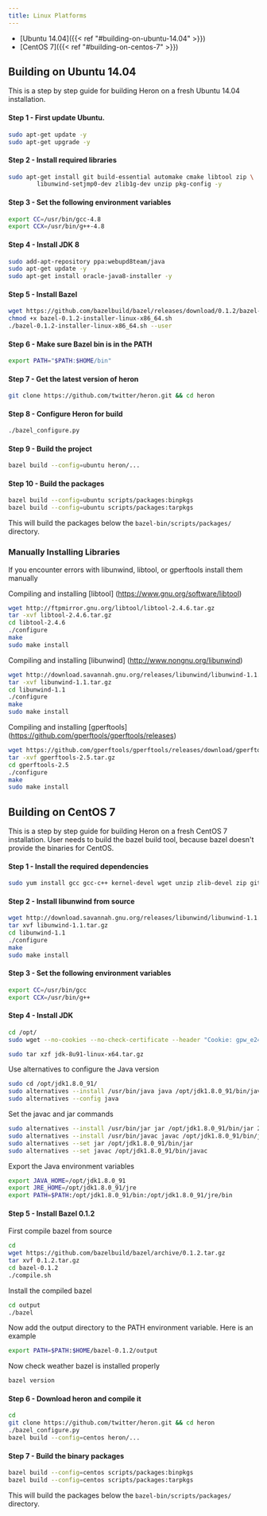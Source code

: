```yaml
---
title: Linux Platforms
---
```


* [Ubuntu 14.04]({{< ref "#building-on-ubuntu-14.04" >}})
* [CentOS 7]({{< ref "#building-on-centos-7" >}})

## Building on Ubuntu 14.04

This is a step by step guide for building Heron on a fresh Ubuntu 14.04 installation. 

#### Step 1 - First update Ubuntu.

```bash
sudo apt-get update -y
sudo apt-get upgrade -y
```

#### Step 2 - Install required libraries

```bash
sudo apt-get install git build-essential automake cmake libtool zip \ 
        libunwind-setjmp0-dev zlib1g-dev unzip pkg-config -y
```

#### Step 3 - Set the following environment variables

```bash
export CC=/usr/bin/gcc-4.8
export CCX=/usr/bin/g++-4.8
```

#### Step 4 - Install JDK 8

```bash
sudo add-apt-repository ppa:webupd8team/java
sudo apt-get update -y
sudo apt-get install oracle-java8-installer -y
```

#### Step 5 - Install Bazel

```bash
wget https://github.com/bazelbuild/bazel/releases/download/0.1.2/bazel-0.1.2-installer-linux-x86_64.sh
chmod +x bazel-0.1.2-installer-linux-x86_64.sh
./bazel-0.1.2-installer-linux-x86_64.sh --user
```

#### Step 6 - Make sure Bazel bin is in the PATH

```bash
export PATH="$PATH:$HOME/bin"
```

#### Step 7 - Get the latest version of heron

```bash
git clone https://github.com/twitter/heron.git && cd heron
```

#### Step 8 - Configure Heron for build

```bash
./bazel_configure.py
```

#### Step 9 - Build the project

```bash
bazel build --config=ubuntu heron/...  
```

#### Step 10 - Build the packages

```bash
bazel build --config=ubuntu scripts/packages:binpkgs  
bazel build --config=ubuntu scripts/packages:tarpkgs
```

This will build the packages below the `bazel-bin/scripts/packages/` directory. 

### Manually Installing Libraries

If you encounter errors with libunwind, libtool, or gperftools install them manually

Compiling and installing [libtool] (https://www.gnu.org/software/libtool)
```bash
wget http://ftpmirror.gnu.org/libtool/libtool-2.4.6.tar.gz
tar -xvf libtool-2.4.6.tar.gz
cd libtool-2.4.6
./configure
make
sudo make install
```

Compiling and installing [libunwind] (http://www.nongnu.org/libunwind)
```bash
wget http://download.savannah.gnu.org/releases/libunwind/libunwind-1.1.tar.gz
tar -xvf libunwind-1.1.tar.gz
cd libunwind-1.1
./configure
make
sudo make install
```

Compiling and installing [gperftools] (https://github.com/gperftools/gperftools/releases)

```bash
wget https://github.com/gperftools/gperftools/releases/download/gperftools-2.5/gperftools-2.5.tar.gz
tar -xvf gperftools-2.5.tar.gz
cd gperftools-2.5
./configure
make
sudo make install
```

## Building on CentOS 7

This is a step by step guide for building Heron on a fresh CentOS 7 installation.
User needs to build the bazel build tool, because bazel doesn't provide the binaries for CentOS.

#### Step 1 - Install the required dependencies

```bash
sudo yum install gcc gcc-c++ kernel-devel wget unzip zlib-devel zip git automake cmake patch libtool -y
```

#### Step 2 - Install libunwind from source

```bash
wget http://download.savannah.gnu.org/releases/libunwind/libunwind-1.1.tar.gz
tar xvf libunwind-1.1.tar.gz
cd libunwind-1.1
./configure
make
sudo make install
```

#### Step 3 - Set the following environment variables

```bash
export CC=/usr/bin/gcc
export CCX=/usr/bin/g++
```

#### Step 4 - Install JDK

```bash
cd /opt/
sudo wget --no-cookies --no-check-certificate --header "Cookie: gpw_e24=http%3A%2F%2Fwww.oracle.com%2F; oraclelicense=accept-securebackup-cookie" "http://download.oracle.com/otn-pub/java/jdk/8u91-b14/jdk-8u91-linux-x64.tar.gz"

sudo tar xzf jdk-8u91-linux-x64.tar.gz
```

Use alternatives to configure the Java version

```bash
sudo cd /opt/jdk1.8.0_91/
sudo alternatives --install /usr/bin/java java /opt/jdk1.8.0_91/bin/java 2
sudo alternatives --config java
```

Set the javac and jar commands

```bash
sudo alternatives --install /usr/bin/jar jar /opt/jdk1.8.0_91/bin/jar 2
sudo alternatives --install /usr/bin/javac javac /opt/jdk1.8.0_91/bin/javac 2
sudo alternatives --set jar /opt/jdk1.8.0_91/bin/jar
sudo alternatives --set javac /opt/jdk1.8.0_91/bin/javac
```

Export the Java environment variables

```bash
export JAVA_HOME=/opt/jdk1.8.0_91
export JRE_HOME=/opt/jdk1.8.0_91/jre
export PATH=$PATH:/opt/jdk1.8.0_91/bin:/opt/jdk1.8.0_91/jre/bin
```

#### Step 5 - Install Bazel 0.1.2

First compile bazel from source

```bash
cd
wget https://github.com/bazelbuild/bazel/archive/0.1.2.tar.gz
tar xvf 0.1.2.tar.gz
cd bazel-0.1.2
./compile.sh
```

Install the compiled bazel

```bash
cd output
./bazel
```

Now add the output directory to the PATH environment variable. Here is an example

```bash
export PATH=$PATH:$HOME/bazel-0.1.2/output
```

Now check weather bazel is installed properly

```bash
bazel version
```

#### Step 6 - Download heron and compile it

```bash
cd
git clone https://github.com/twitter/heron.git && cd heron
./bazel_configure.py
bazel build --config=centos heron/...
```

#### Step 7 - Build the binary packages

```bash
bazel build --config=centos scripts/packages:binpkgs
bazel build --config=centos scripts/packages:tarpkgs
```

This will build the packages below the `bazel-bin/scripts/packages/` directory.


